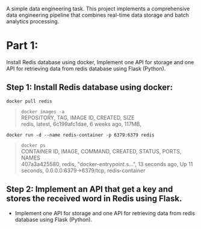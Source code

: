 A simple data engineering task. This project implements a comprehensive data engineering pipeline that combines
real-time data storage and batch analytics processing.

# Part 1:

Install Redis database using docker, Implement one API for storage and one API for retrieving data from redis database
using Flask (Python).

## Step 1: Install Redis database using docker:

``` docker pull redis ``` <br>

> ``` docker images -a ``` <br> REPOSITORY, TAG, IMAGE ID, CREATED, SIZE <br>
> redis, latest, 6c199afc1dae, 6 weeks ago, 117MB,

``` docker run -d --name redis-container -p 6379:6379 redis ```
> ``` docker ps ``` <br> CONTAINER ID, IMAGE, COMMAND, CREATED, STATUS, PORTS, NAMES <br>
> 407a3a425580, redis,     "docker-entrypoint.s…", 13 seconds ago, Up 11 seconds, 0.0.0.0:6379->6379/tcp,
> redis-container

## Step 2: Implement an API that get a key and stores the received word in Redis using Flask.

- Implement one API for storage and one API for retrieving data from redis database using Flask (Python).
 
